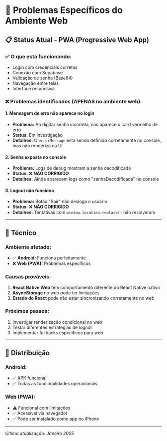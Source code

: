 # 🚨 Problemas Específicos do Ambiente Web

## 📋 **Status Atual - PWA (Progressive Web App)**

### ✅ **O que está funcionando:**
- Login com credenciais corretas
- Conexão com Supabase
- Validação de senha (Base64)
- Navegação entre telas
- Interface responsiva

### ❌ **Problemas identificados (APENAS no ambiente web):**

#### **1. Mensagem de erro não aparece no login**
- **Problema:** Ao digitar senha incorreta, não aparece o card vermelho de erro
- **Status:** Em investigação
- **Detalhes:** O `errorMessage` está sendo definido corretamente no console, mas não renderiza na UI

#### **2. Senha exposta no console**
- **Problema:** Logs de debug mostram a senha decodificada
- **Status:** ❌ **NÃO CORRIGIDO**
- **Detalhes:** Ainda aparecem logs como "senhaDecodificada" no console

#### **3. Logout não funciona**
- **Problema:** Botão "Sair" não desloga o usuário
- **Status:** ❌ **NÃO CORRIGIDO**
- **Detalhes:** Tentativas com `window.location.replace()` não resolveram

---

## 🔧 **Técnico**

### **Ambiente afetado:**
- ✅ **Android:** Funciona perfeitamente
- ❌ **Web (PWA):** Problemas específicos

### **Causas prováveis:**
1. **React Native Web** tem comportamento diferente do React Native nativo
2. **AsyncStorage** no web pode ter limitações
3. **Estado do React** pode não estar sincronizando corretamente no web

### **Próximos passos:**
1. Investigar renderização condicional no web
2. Testar diferentes estratégias de logout
3. Implementar fallbacks específicos para web

---

## 📱 **Distribuição**

### **Android:**
- ✅ APK funcional
- ✅ Todas as funcionalidades operacionais

### **Web (PWA):**
- ⚠️ Funcional com limitações
- ✅ Acessível via navegador
- ✅ Pode ser instalado como app no iPhone

---

*Última atualização: Janeiro 2025*
